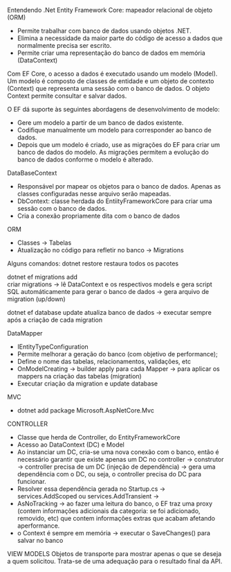 Entendendo .Net
Entity Framework Core: mapeador relacional de objeto (ORM)

  - Permite trabalhar com banco de dados usando objetos .NET.
  - Elimina a necessidade da maior parte do código de acesso a dados que normalmente precisa ser escrito.
  - Permite criar uma representação do banco de dados em memória (DataContext)

Com EF Core, o acesso a dados é executado usando um modelo (Model). 
Um modelo é composto de classes de entidade e um objeto de contexto (Context) que representa uma sessão com o banco de dados. O objeto Context permite consultar e salvar dados.

O EF dá suporte às seguintes abordagens de desenvolvimento de modelo:
 
  - Gere um modelo a partir de um banco de dados existente.
  - Codifique manualmente um modelo para corresponder ao banco de dados.
  - Depois que um modelo é criado, use as migrações do EF para criar um banco de dados do modelo. As migrações permitem a evolução do banco de dados conforme o modelo é alterado.




DataBaseContext
  - Responsável por mapear os objetos para o banco de dados. Apenas as classes configuradas nesse arquivo serão mapeadas.
  - DbContext: classe herdada do EntiityFrameworkCore para criar uma sessão com o banco de dados.
  - Cria a conexão propriamente dita com o banco de dados



ORM
 - Classes -> Tabelas
 - Atualização no código para refletir no banco -> Migrations


Alguns comandos:
  dotnet restore 
    restaura todos os pacotes
  
  dotnet ef migrations add <migration-name>  
    criar migrations -> lê DataContext e os   respectivos models e gera script SQL automáticamente para gerar o banco de dados -> gera arquivo de migration (up/down)

  dotnet ef database update
    atualiza banco de dados -> executar sempre após a criação de cada migration


DataMapper

  - IEntityTypeConfiguration<ObjetoModel>
  - Permite melhorar a geração do banco (com objetivo de performance);
  - Define o nome das tabelas, relacionamentos, validações, etc
  - OnModelCreating -> builder apply para cada Mapper -> para aplicar os mappers na criação das tabelas (migration)
  - Executar criação da migration e update database



MVC
  - dotnet add package Microsoft.AspNetCore.Mvc

CONTROLLER
  - Classe que herda de Controller, do EntityFrameworkCore
  - Acesso ao DataContext (DC) e Model
  - Ao instanciar um DC, cria-se uma nova conexão com o banco, então é necessário garantir que existe apenas um DC no controller -> construtor -> controller precisa de um DC (injeção de dependência) -> gera uma dependência com o DC, ou seja, o controller precisa do DC para funcionar.
  - Resolver essa dependência gerada no Startup.cs -> services.AddScoped ou services.AddTransient -> 
  - AsNoTracking -> ao fazer uma leitura do banco, o EF traz uma proxy (contem informações adicionais da categoria: se foi adicionado, removido, etc) que contem informações extras que acabam afetando aperformance.
  - o Context é sempre em memória -> executar o SaveChanges() para salvar no banco 


VIEW MODELS
 Objetos de transporte para mostrar apenas o que se deseja a quem solicitou. Trata-se de uma adequação para o resultado final da API.
